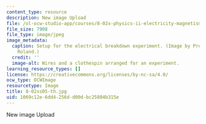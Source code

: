 ```yaml
---
content_type: resource
description: New image Upload
file: /ol-ocw-studio-app/courses/8-02x-physics-ii-electricity-magnetism-with-an-experimental-focus-spring-2005/1069c12e6dd4256dd00dbc25804b315e_8-02xs05-th.jpg
file_size: 7908
file_type: image/jpeg
image_metadata:
  caption: Setup for the electrical breakdown experiment. (Image by Prof. Gunther
    Roland.)
  credit: ''
  image-alt: Wires and a clothespin arranged for an experiment.
learning_resource_types: []
license: https://creativecommons.org/licenses/by-nc-sa/4.0/
ocw_type: OCWImage
resourcetype: Image
title: 8-02xs05-th.jpg
uid: 1069c12e-6dd4-256d-d00d-bc25804b315e
---
```

New image Upload